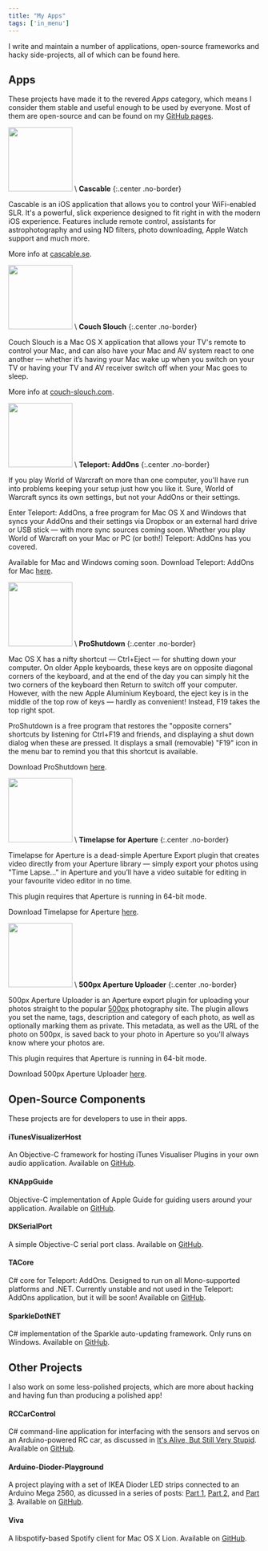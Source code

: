 ```yaml
---
title: "My Apps"
tags: ['in_menu']
---
```


I write and maintain a number of applications, open-source frameworks and hacky side-projects, all of which can be found here.

## Apps

These projects have made it to the revered *Apps* category, which means I consider them stable and useful enough to be used by everyone. Most of them are open-source and can be found on my [GitHub pages](http://github.com/iKenndac).

<img src="/pictures/apps/cascable.png" width="128"/> \\
**Cascable**
{:.center .no-border}

Cascable is an iOS application that allows you to control your WiFi-enabled SLR. It's a powerful, slick experience designed to fit right in with the modern iOS experience. Features include remote control, assistants for astrophotography and using ND filters, photo downloading, Apple Watch support and much more.

More info at [cascable.se](http://cascable.se/).

<img src="/pictures/apps/couch-slouch.png" width="128" /> \\
**Couch Slouch**
{:.center .no-border}

Couch Slouch is a Mac OS X application that allows your TV's remote to control your Mac, and can also have your Mac and AV system react to one another — whether it’s having your Mac wake up when you switch on your TV or having your TV and AV receiver switch off when your Mac goes to sleep.

More info at [couch-slouch.com](http://couch-slouch.com/).

<img src="/pictures/apps/teleport-addons.png" width="128" /> \\
**Teleport: AddOns**
{:.center .no-border}

If you play World of Warcraft on more than one computer, you'll have run into problems keeping your setup just how you like it. Sure, World of Warcraft syncs its own settings, but not your AddOns or their settings.

Enter Teleport: AddOns, a free program for Mac OS X and Windows that syncs your AddOns and their settings via Dropbox or an external hard drive or USB stick — with more sync sources coming soon. Whether you play World of Warcraft on your Mac or PC (or both!) Teleport: AddOns has you covered.

Available for Mac and Windows coming soon. Download Teleport: AddOns for Mac [here](/apps/files/TeleportAddOns.zip).

<img src="/pictures/apps/proshutdown.png" width="128" /> \\
**ProShutdown**
{:.center .no-border}

Mac OS X has a nifty shortcut — Ctrl+Eject — for shutting down your computer. On older Apple keyboards, these keys are on opposite diagonal corners of the keyboard, and at the end of the day you can simply hit the two corners of the keyboard then Return to switch off your computer. However, with the new Apple Aluminium Keyboard, the eject key is in the middle of the top row of keys — hardly as convenient! Instead, F19 takes the top right spot.

ProShutdown is a free program that restores the "opposite corners" shortcuts by listening for Ctrl+F19 and friends, and displaying a shut down dialog when these are pressed. It displays a small (removable) "F19" icon in the menu bar to remind you that this shortcut is available.

Download ProShutdown [here](/apps/files/ProShutdown.dmg).

<img src="/pictures/apps/aperture-plugin.png" width="128" /> \\
**Timelapse for Aperture**
{:.center .no-border}

Timelapse for Aperture is a dead-simple Aperture Export plugin that creates video directly from your Aperture library — simply export your photos using "Time Lapse…" in Aperture and you’ll have a video suitable for editing in your favourite video editor in no time.

This plugin requires that Aperture is running in 64-bit mode.

Download Timelapse for Aperture [here](/apps/files/TimelapseForApertureInstaller.zip).

<img src="/pictures/apps/500px-aperture-uploader.png" width="128" /> \\
**500px Aperture Uploader**
{:.center .no-border}

500px Aperture Uploader is an Aperture export plugin for uploading your photos straight to the popular [500px](http://500px.com) photography site. The plugin allows you set the name, tags, description and category of each photo, as well as optionally marking them as private. This metadata, as well as the URL of the photo on 500px, is saved back to your photo in Aperture so you'll always know where your photos are.

This plugin requires that Aperture is running in 64-bit mode.

Download 500px Aperture Uploader [here](/apps/files/500pxApertureUploader-Latest.zip).

## Open-Source Components

These projects are for developers to use in their apps.

#### iTunesVisualizerHost

An Objective-C framework for hosting iTunes Visualiser Plugins in your own audio application. Available on [GitHub](http://github.com/iKenndac/iTunesVisualizerHost).

#### KNAppGuide

Objective-C implementation of Apple Guide for guiding users around your application. Available on [GitHub](http://github.com/iKenndac/KNAppGuide).

#### DKSerialPort

A simple Objective-C serial port class. Available on [GitHub](http://github.com/iKenndac/DKSerialPort).

#### TACore

C# core for Teleport: AddOns. Designed to run on all Mono-supported platforms and .NET. Currently unstable and not used in the Teleport: AddOns application, but it will be soon! Available on [GitHub](http://github.com/iKenndac/TACore).

#### SparkleDotNET

C# implementation of the Sparkle auto-updating framework. Only runs on Windows. Available on [GitHub](http://github.com/iKenndac/SparkleDotNET).

## Other Projects

I also work on some less-polished projects, which are more about hacking and having fun than producing a polished app!

#### RCCarControl

C# command-line application for interfacing with the sensors and servos on an Arduino-powered RC car, as discussed in [It's Alive, But Still Very Stupid](/blog/2013/02/its-alive/). Available on [GitHub](http://github.com/iKenndac/RCCarControl).

#### Arduino-Dioder-Playground

A project playing with a set of IKEA Dioder LED strips connected to an Arduino Mega 2560, as dicussed in a series of posts: [Part 1](/blog/2011/09/arduino-dioder-part-one/), [Part 2](/blog/2011/09/arduino-dioder-part-two/), and [Part 3](/blog/2011/10/arduino-dioder-part-three/). Available on [GitHub](http://github.com/iKenndac/Arduino-Dioder-Playground).

#### Viva

A libspotify-based Spotify client for Mac OS X Lion. Available on [GitHub](http://github.com/iKenndac/Viva).


